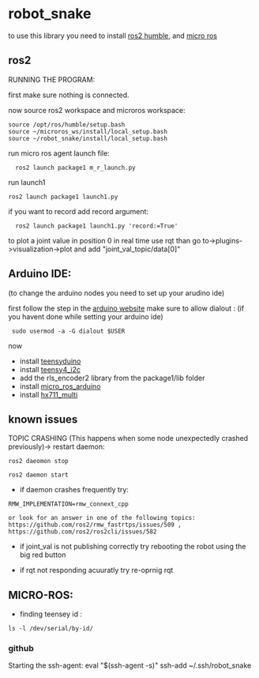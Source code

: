# robot_snake

to use this library you need to install [ros2 humble](https://docs.ros.org/en/humble/Installation.html), and [micro ros](https://micro.ros.org/docs/tutorials/core/first_application_linux/)

## ros2
RUNNING THE PROGRAM:

first make sure nothing is connected.

now source ros2 workspace and microros workspace:
```
source /opt/ros/humble/setup.bash
source ~/microros_ws/install/local_setup.bash
source ~/robot_snake/install/local_setup.bash
```
run micro ros agent launch file:
```
  ros2 launch package1 m_r_launch.py
```
run launch1
```
ros2 launch package1 launch1.py

```
if you want to record add record argument:
```
  ros2 launch package1 launch1.py 'record:=True'
```

to plot a joint value in position 0 in real time use rqt than go to->plugins->visualization->plot and add "joint_val_topic/data[0]"
 

## Arduino IDE: 
(to change the arduino nodes you need to set up your arudino ide) 

first follow the step in the [arduino website](https://docs.arduino.cc/software/ide-v1/tutorials/Linux) 
make sure to allow dialout : (if you havent done while setting your arduino ide)
```
 sudo usermod -a -G dialout $USER
```
now
- install [teensyduino]( https://www.pjrc.com/teensy/td_download.html)
- install [teensy4_i2c](https://github.com/Richard-Gemmell/teensy4_i2c)
- add the rls_encoder2 library from the package1/lib folder 
- install [micro_ros_arduino](https://github.com/micro-ROS/micro_ros_arduino/releases)
- install [hx711_multi](https://github.com/compugician/HX711-multi.git)

## known issues

TOPIC CRASHING (This happens when some node unexpectedly crashed previously)-> 
restart daemon:
```
ros2 daeomon stop 

ros2 daemon start
```
- if daemon crashes frequently try:
```
RMW_IMPLEMENTATION=rmw_connext_cpp
```
	or look for an answer in one of the following topics: https://github.com/ros2/rmw_fastrtps/issues/509 , https://github.com/ros2/ros2cli/issues/582

- if joint_val is not publishing correctly try rebooting the robot using the big red button

- if rqt not responding acuuratly try re-oprnig rqt
## MICRO-ROS:
 - finding teensey id : 
 ```
 ls -l /dev/serial/by-id/
 ```
 
### github 
Starting the ssh-agent: eval "$(ssh-agent -s)" ssh-add ~/.ssh/robot_snake
 
